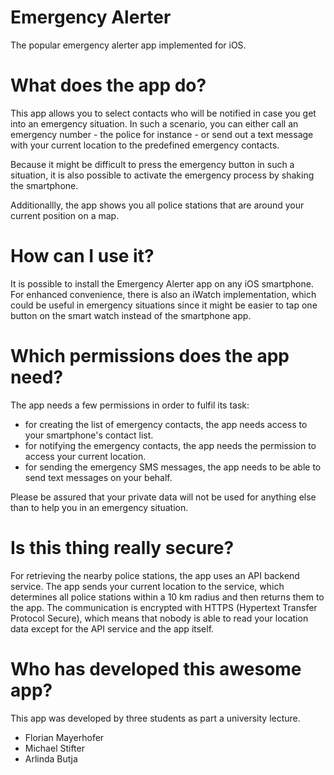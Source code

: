 # Emergency Alerter
The popular emergency alerter app implemented for iOS.

# What does the app do?
This app allows you to select contacts who will be notified in case you get into an emergency situation. In such a scenario, you can either call an emergency number - the police for instance - or send out a text message with your current location to the predefined emergency contacts.

Because it might be difficult to press the emergency button in such a situation, it is also possible to activate the emergency process by shaking the smartphone.

Additionallly, the app shows you all police stations that are around your current position on a map.

# How can I use it?
It is possible to install the Emergency Alerter app on any iOS smartphone. For enhanced convenience, there is also an iWatch implementation, which could be useful in emergency situations since it might be easier to tap one button on the smart watch instead of the smartphone app. 

# Which permissions does the app need?
The app needs a few permissions in order to fulfil its task:
- for creating the list of emergency contacts, the app needs access to your smartphone's contact list.
- for notifying the emergency contacts, the app needs the permission to access your current location.
- for sending the emergency SMS messages, the app needs to be able to send text messages on your behalf.

Please be assured that your private data will not be used for anything else than to help you in an emergency situation.

# Is this thing really secure?
For retrieving the nearby police stations, the app uses an API backend service. The app sends your current location to the service, which determines all police stations within a 10 km radius and then returns them to the app. The communication is encrypted with HTTPS (Hypertext Transfer Protocol Secure), which means that nobody is able to read your location data except for the API service and the app itself.

# Who has developed this awesome app?
This app was developed by three students as part a university lecture.
- Florian Mayerhofer
- Michael Stifter
- Arlinda Butja
